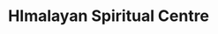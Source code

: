---
title: "HImalayan Spiritual Centre"
url: /dharamshala/himalayan-spiritual-centre/
shop: shop
---